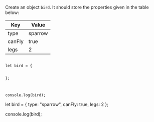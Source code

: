 Create an object `bird`.
It should store the properties
given in the table below:

| Key    | Value   |
| ------ | ------- |
| type   | sparrow |
| canFly | true    |
| legs   | 2       |

<Editor lang="javascript" type="exercise">
<code>
let bird = {

};

console.log(bird);
</code>

<solution>
let bird = {
  type: "sparrow",
  canFly: true,
  legs: 2
};

console.log(bird);
</solution>
</Editor>